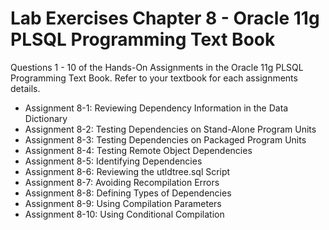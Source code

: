 # Lab Exercises Chapter 8 - Oracle 11g PLSQL Programming Text Book

Questions 1 - 10 of the Hands-On Assignments in the Oracle 11g PLSQL Programming Text Book. Refer to your textbook for each assignments details.

- Assignment 8-1: Reviewing Dependency Information in the Data Dictionary
- Assignment 8-2: Testing Dependencies on Stand-Alone Program Units
- Assignment 8-3: Testing Dependencies on Packaged Program Units
- Assignment 8-4: Testing Remote Object Dependencies
- Assignment 8-5: Identifying Dependencies
- Assignment 8-6: Reviewing the utldtree.sql Script
- Assignment 8-7: Avoiding Recompilation Errors
- Assignment 8-8: Defining Types of Dependencies
- Assignment 8-9: Using Compilation Parameters
- Assignment 8-10: Using Conditional Compilation

